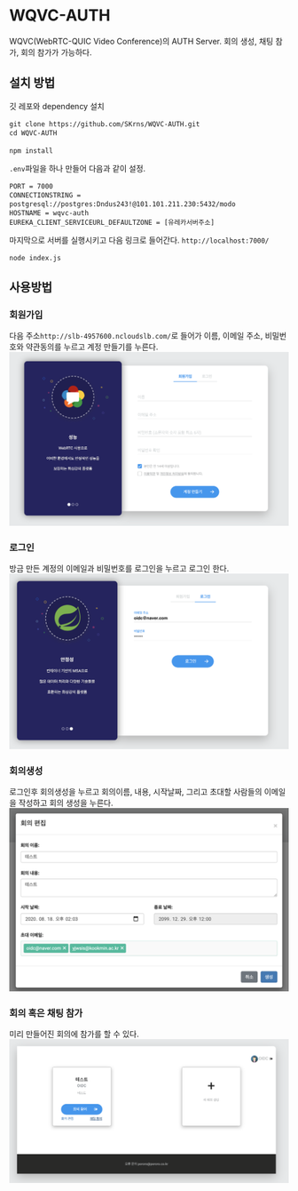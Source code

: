 # WQVC-AUTH

WQVC(WebRTC-QUIC Video Conference)의 AUTH Server. 회의 생성, 채팅 참가, 회의 참가가 가능하다.

## 설치 방법

깃 레포와 dependency 설치

```
git clone https://github.com/SKrns/WQVC-AUTH.git
cd WQVC-AUTH

npm install
```

`.env`파일을 하나 만들어 다음과 같이 설정.

```
PORT = 7000
CONNECTIONSTRING = postgresql://postgres:Dndus243!@101.101.211.230:5432/modo
HOSTNAME = wqvc-auth
EUREKA_CLIENT_SERVICEURL_DEFAULTZONE = [유레카서버주소]
```



마지막으로 서버를 실행시키고 다음 링크로 들어간다. `http://localhost:7000/`

```
node index.js
```

## 사용방법
### 회원가입

다음 주소`http://slb-4957600.ncloudslb.com/`로 들어가 이름, 이메일 주소, 비밀번호와 약관동의를 누르고 계정 만들기를 누른다.
![sign](images/main.png)


###  로그인
방금 만든 계정의 이메일과 비밀번호를 로그인을 누르고 로그인 한다.
![login](images/login.png)

### 회의생성
로그인후 회의생성을 누르고 회의이름, 내용, 시작날짜, 그리고 초대할 사람들의 이메일을 작성하고 회의 생성을 누른다.
![make_conference](images/make_conference.png)

### 회의 혹은 채팅 참가
미리 만들어진 회의에 참가를 할 수 있다.
![result](images/result.png)